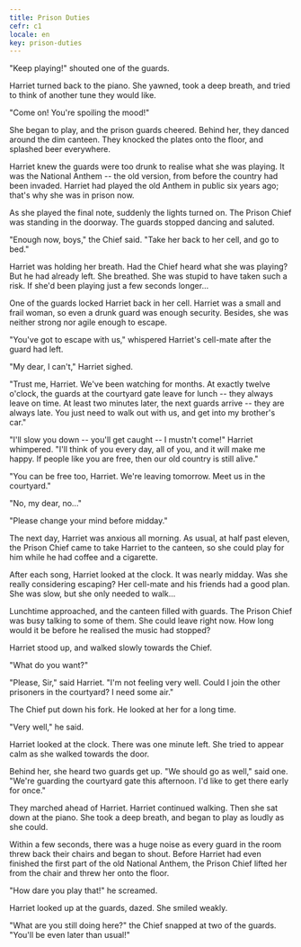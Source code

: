 ```yaml
---
title: Prison Duties
cefr: c1
locale: en
key: prison-duties
---
```


"Keep playing!" shouted one of the guards.

Harriet turned back to the piano. She yawned, took a deep breath, and tried to think of another tune they would like.

"Come on! You're spoiling the mood!"

She began to play, and the prison guards cheered. Behind her, they danced around the dim canteen. They knocked the plates onto the floor, and splashed beer everywhere.

Harriet knew the guards were too drunk to realise what she was playing. It was the National Anthem -- the old version, from before the country had been invaded. Harriet had played the old Anthem in public six years ago; that's why she was in prison now.

As she played the final note, suddenly the lights turned on. The Prison Chief was standing in the doorway. The guards stopped dancing and saluted.

"Enough now, boys," the Chief said. "Take her back to her cell, and go to bed."

Harriet was holding her breath. Had the Chief heard what she was playing? But he had already left. She breathed. She was stupid to have taken such a risk. If she'd been playing just a few seconds longer...

One of the guards locked Harriet back in her cell. Harriet was a small and frail woman, so even a drunk guard was enough security. Besides, she was neither strong nor agile enough to escape.

"You've got to escape with us," whispered Harriet's cell-mate after the guard had left.

"My dear, I can't," Harriet sighed.

"Trust me, Harriet. We've been watching for months. At exactly twelve o'clock, the guards at the courtyard gate leave for lunch -- they always leave on time. At least two minutes later, the next guards arrive -- they are always late. You just need to walk out with us, and get into my brother's car."

"I'll slow you down -- you'll get caught -- I mustn't come!" Harriet whimpered. "I'll think of you every day, all of you, and it will make me happy. If people like you are free, then our old country is still alive."

"You can be free too, Harriet. We're leaving tomorrow. Meet us in the courtyard."

"No, my dear, no..."

"Please change your mind before midday."

The next day, Harriet was anxious all morning. As usual, at half past eleven, the Prison Chief came to take Harriet to the canteen, so she could play for him while he had coffee and a cigarette.

After each song, Harriet looked at the clock. It was nearly midday. Was she really considering escaping? Her cell-mate and his friends had a good plan. She was slow, but she only needed to walk...

Lunchtime approached, and the canteen filled with guards. The Prison Chief was busy talking to some of them. She could leave right now. How long would it be before he realised the music had stopped?

Harriet stood up, and walked slowly towards the Chief.

"What do you want?"

"Please, Sir," said Harriet. "I'm not feeling very well. Could I join the other prisoners in the courtyard? I need some air."

The Chief put down his fork. He looked at her for a long time.

"Very well," he said.

Harriet looked at the clock. There was one minute left. She tried to appear calm as she walked towards the door.

Behind her, she heard two guards get up. "We should go as well," said one. "We're guarding the courtyard gate this afternoon. I'd like to get there early for once."

They marched ahead of Harriet. Harriet continued walking. Then she sat down at the piano. She took a deep breath, and began to play as loudly as she could.

Within a few seconds, there was a huge noise as every guard in the room threw back their chairs and began to shout. Before Harriet had even finished the first part of the old National Anthem, the Prison Chief lifted her from the chair and threw her onto the floor.

"How dare you play that!" he screamed.

Harriet looked up at the guards, dazed. She smiled weakly.

"What are you still doing here?" the Chief snapped at two of the guards. "You'll be even later than usual!"